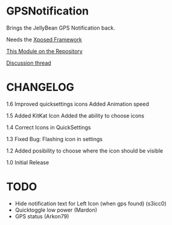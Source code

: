 GPSNotification
===============

Brings the JellyBean GPS Notification back.

Needs the [Xposed Framework](http://xposed.info)

[This Module on the Repository](http://repo.xposed.info/module/eun.xposed.gpsnotification)

[Discussion thread](http://forum.xda-developers.com/showthread.php?t=2621751)

CHANGELOG
=========
1.6
Improved quicksettings icons
Added Animation speed

1.5
Added KitKat Icon
Added the ability to choose icons

1.4
Correct Icons in QuickSettings

1.3
Fixed Bug: Flashing icon in settings

1.2
Added posibility to choose where the icon should be visible

1.0
Initial Release

TODO
====
* Hide notification text for Left Icon (when gps found) (s3icc0)
* Quicktoggle low power (Mardon)
* GPS status (Arkon79)
